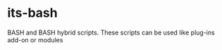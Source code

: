 # its-bash
BASH and BASH hybrid scripts. These scripts can be used like plug-ins add-on or  modules   

